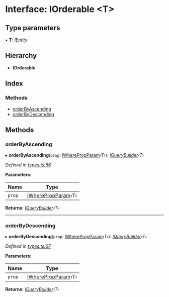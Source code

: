 
# Interface: IOrderable <**T**>

## Type parameters

▪ **T**: *[IEntity](ientity.md)*

## Hierarchy

* **IOrderable**

## Index

### Methods

* [orderByAscending](iorderable.md#orderbyascending)
* [orderByDescending](iorderable.md#orderbydescending)

## Methods

###  orderByAscending

▸ **orderByAscending**(`prop`: [IWherePropParam](../globals.md#iwherepropparam)‹T›): *[IQueryBuilder](../globals.md#iquerybuilder)‹T›*

*Defined in [types.ts:66](https://github.com/wovalle/fireorm/blob/5547513/src/types.ts#L66)*

**Parameters:**

Name | Type |
------ | ------ |
`prop` | [IWherePropParam](../globals.md#iwherepropparam)‹T› |

**Returns:** *[IQueryBuilder](../globals.md#iquerybuilder)‹T›*

___

###  orderByDescending

▸ **orderByDescending**(`prop`: [IWherePropParam](../globals.md#iwherepropparam)‹T›): *[IQueryBuilder](../globals.md#iquerybuilder)‹T›*

*Defined in [types.ts:67](https://github.com/wovalle/fireorm/blob/5547513/src/types.ts#L67)*

**Parameters:**

Name | Type |
------ | ------ |
`prop` | [IWherePropParam](../globals.md#iwherepropparam)‹T› |

**Returns:** *[IQueryBuilder](../globals.md#iquerybuilder)‹T›*
